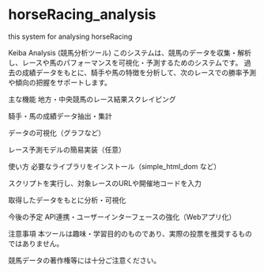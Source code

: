 # horseRacing_analysis
this system for analysing horseRacing

Keiba Analysis (競馬分析ツール)
このシステムは、競馬のデータを収集・解析し、レースや馬のパフォーマンスを可視化・予測するためのシステムです。
過去の成績データをもとに、騎手や馬の特徴を分析して、次のレースでの勝率予測や傾向の把握をサポートします。

主な機能
地方・中央競馬のレース結果スクレイピング

騎手・馬の成績データ抽出・集計

データの可視化（グラフなど）

レース予測モデルの簡易実装（任意）

使い方
必要なライブラリをインストール（simple_html_dom など）

スクリプトを実行し、対象レースのURLや開催地コードを入力

取得したデータをもとに分析・可視化

今後の予定
API連携・ユーザーインターフェースの強化（Webアプリ化）

注意事項
本ツールは趣味・学習目的のものであり、実際の投票を推奨するものではありません。

競馬データの著作権等には十分ご注意ください。
